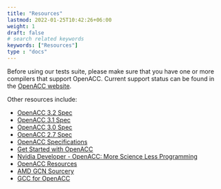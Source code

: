 ```yaml
---
title: "Resources"
lastmod: 2022-01-25T10:42:26+06:00
weight: 1
draft: false
# search related keywords
keywords: ["Resources"]
type : "docs"
---
```


Before using our tests suite, please make sure that you have one or more compilers that support OpenACC. Current support status can be found in the [OpenACC website](https://www.openacc.org/tools).

Other resources include:

* [OpenACC 3.2 Spec](https://www.openacc.org/sites/default/files/inline-images/Specification/OpenACC-3.2-final.pdf)
* [OpenACC 3.1 Spec](https://www.openacc.org/sites/default/files/inline-images/Specification/OpenACC-3.1-final.pdf)
* [OpenACC 3.0 Spec](https://www.openacc.org/sites/default/files/inline-images/Specification/OpenACC.3.0.pdf)
* [OpenACC 2.7 Spec](https://www.openacc.org/sites/default/files/inline-files/OpenACC.2.7.pdf)
* [OpenACC Specifications](https://www.openacc.org/specification)
* [Get Started with OpenACC](https://www.openacc.org/get-started)
* [Nvidia Developer - OpenACC: More Science Less Programming](https://developer.nvidia.com/openacc)
* [OpenACC Resources](https://www.openacc.org/resources)
* [AMD GCN Sourcery](https://www.openacc.org/tools/sourcery-codebench)
* [GCC for OpenACC](https://www.openacc.org/tools/gcc-for-openacc)

